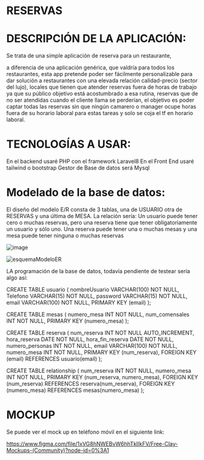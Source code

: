# RESERVAS

# DESCRIPCIÓN DE LA APLICACIÓN:

Se trata de una simple aplicación de reserva para un restaurante, 

a diferencia de una aplicación genérica, que valdría para todos los restaurantes, esta app pretende poder ser fácilmente personalizable para dar solución a restaurantes con una elevada relación calidad-precio (sector del lujo), locales que tienen que atender reservas fuera de horas de trabajo ya que su público objetivo está acostumbrado a esa rutina, reservas que de no ser atendidas cuando el cliente llama se perderían, el objetivo es poder captar todas las reservas sin que ningún camarero o manager ocupe horas fuera de su horario laboral para estas tareas y solo se coja el tf en horario laboral.


# TECNOLOGÍAS A USAR:
En el backend usaré PHP con el framework Laravel8
En el Front End usaré tailwind o bootstrap
Gestor de Base de datos será Mysql

# Modelado de la base de datos:
El diseño del modelo E/R consta de 3 tablas, una de USUARIO otra de
RESERVAS y una última de MESA.
La relación sería:
Un usuario puede tener cero o muchas reservas, pero una reserva tiene que
tener obligatoriamente un usuario y sólo uno.
Una reserva puede tener una o muchas mesas y una mesa puede tener
ninguna o muchas reservas

![image](https://user-images.githubusercontent.com/72375204/164253076-69ce8b96-3db4-4651-a27c-edf863b7070d.png)


![esquemaModeloER](https://user-images.githubusercontent.com/72375204/161590306-85cbb4d1-8e66-4268-909c-e0b0565a77da.png)

LA programación de la base de datos, todavía pendiente de testear sería algo así:


CREATE TABLE usuario
(
  nombreUsuario VARCHAR(100) NOT NULL,
  Telefono VARCHAR(15) NOT NULL,
  password VARCHAR(15) NOT NULL,
  email VARCHAR(100) NOT NULL,
  PRIMARY KEY (email)
);

CREATE TABLE mesas
(
  numero_mesa INT NOT NULL,
  num_comensales INT NOT NULL,
  PRIMARY KEY (numero_mesa)
);

CREATE TABLE reserva
(
  num_reserva INT NOT NULL AUTO_INCREMENT,
  hora_reserva DATE NOT NULL,
  hora_fin_reserva DATE NOT NULL,
  numero_personas INT NOT NULL,
  email VARCHAR(100) NOT NULL,
  numero_mesa INT NOT NULL,
  PRIMARY KEY (num_reserva),
  FOREIGN KEY (email) REFERENCES usuario(email)
);

CREATE TABLE relationship
(
  num_reserva INT NOT NULL,
  numero_mesa INT NOT NULL,
  PRIMARY KEY (num_reserva, numero_mesa),
  FOREIGN KEY (num_reserva) REFERENCES reserva(num_reserva),
  FOREIGN KEY (numero_mesa) REFERENCES mesas(numero_mesa)
);


# MOCKUP
Se puede ver el mock up en teléfono móvil en el siguiente link:

https://www.figma.com/file/1xVG8hNWEBvW6hhTkIIkFV/Free-Clay-Mockups-(Community)?node-id=0%3A1
